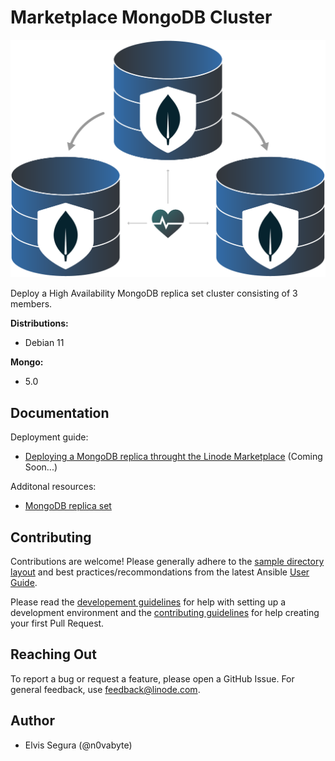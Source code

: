 # Marketplace MongoDB Cluster
![mongodb-diagram](images/mongodb.png)

Deploy a High Availability MongoDB replica set cluster consisting of 3 members.

**Distributions:**

- Debian 11 

**Mongo:**

 - 5.0

## Documentation
Deployment guide:
- [Deploying a MongoDB replica throught the Linode Marketplace](https://www.linode.com/docs/) (Coming Soon...)

Additonal resources:
- [MongoDB replica set](https://www.mongodb.com/docs/manual/replication/)

## Contributing
Contributions are welcome! Please generally adhere to the [sample directory layout](https://docs.ansible.com/ansible/latest/user_guide/sample_setup.html#sample-ansible-setup) and best practices/recommondations from the latest Ansible [User Guide](https://docs.ansible.com/ansible/latest/user_guide/index.html).

Please read the [developement guidelines](docs/DEVELOPMENT.md) for help with setting up a development environment and the [contributing guidelines](docs/CONTRIBUTING.md) for help creating your first Pull Request.

## Reaching Out
To report a bug or request a feature, please open a GitHub Issue. For general feedback, use feedback@linode.com.

## Author
- Elvis Segura (@n0vabyte)